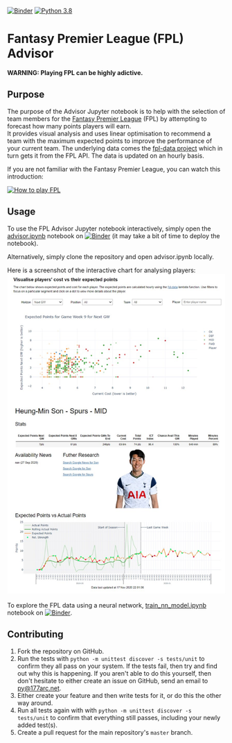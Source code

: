 [![Binder](https://mybinder.org/badge_logo.svg)](https://mybinder.org/v2/gh/177arc/fpl-advisor/master?filepath=advisor.ipynb)
[![Python 3.8](https://img.shields.io/badge/python-3.8-blue.svg)](https://www.python.org/downloads/release/python-380/)

# Fantasy Premier League (FPL) Advisor

**WARNING: Playing FPL can be highly adictive.**

## Purpose
The purpose of the Advisor Jupyter notebook is to help with the selection of team members for the [Fantasy Premier League](https://fantasy.premierleague.com/) (FPL) by attempting to forecast how many points players will earn.  
It provides visual analysis and uses linear optimisation to recommend a team with the maximum expected points to improve the performance of your current team.
The underlying data comes the [fpl-data project](https://github.com/177arc/fpl-data) which in turn gets it from the FPL API. The data is updated on an hourly basis.

If you are not familiar with the Fantasy Premier League, you can watch this introduction:

<a href="http://www.youtube.com/watch?v=SV_F-cL8fC0" target="_blank"><img src="http://img.youtube.com/vi/SV_F-cL8fC0/0.jpg"
alt="How to play FPL" width="600" height="400"/></a>

## Usage

To use the FPL Advisor Jupyter notebook interactively, simply open the [advisor.ipynb](advisor.ipynb) notebook on [![Binder](https://mybinder.org/badge_logo.svg)](https://mybinder.org/v2/gh/177arc/fpl-advisor/master?filepath=advisor.ipynb) (it may take a bit of time to deploy the notebook).

Alternatively, simply clone the repository and open advisor.ipynb locally.

Here is a screenshot of the interactive chart for analysing players:
[![FPL Advisor Visualisation](fpl_advisor.jpg)](https://mybinder.org/v2/gh/177arc/fpl-advisor/master?filepath=advisor.ipynb)

To explore the FPL data using a neural network, [train_nn_model.ipynb](train_nn_model.ipynb) notebook on [![Binder](https://mybinder.org/badge_logo.svg)](https://mybinder.org/v2/gh/177arc/fpl-advisor/master?filepath=train_nn_model.ipynb).

## Contributing

1. Fork the repository on GitHub.
2. Run the tests with `python -m unittest discover -s tests/unit` to confirm they all pass on your system.
   If the tests fail, then try and find out why this is happening. If you aren't
   able to do this yourself, then don't hesitate to either create an issue on
   GitHub,  send an email to [py@177arc.net](mailto:py@177arc.net>).
3. Either create your feature and then write tests for it, or do this the other
   way around.
4. Run all tests again with with `python -m unittest discover -s tests/unit` to confirm that everything
   still passes, including your newly added test(s).
5. Create a pull request for the main repository's ``master`` branch.
